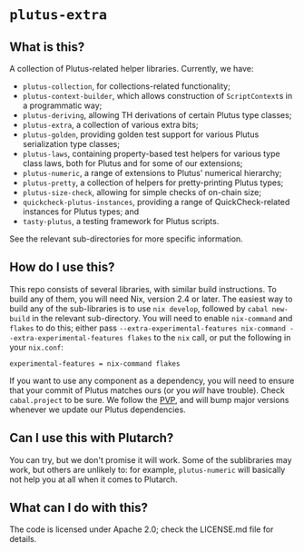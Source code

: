 # `plutus-extra`

## What is this?

A collection of Plutus-related helper libraries. Currently, we have:

* `plutus-collection`, for collections-related functionality;
* `plutus-context-builder`, which allows construction of `ScriptContext`s in a
  programmatic way;
* `plutus-deriving`, allowing TH derivations of certain Plutus type classes;
* `plutus-extra`, a collection of various extra bits;
* `plutus-golden`, providing golden test support for various Plutus
  serialization type classes;
* `plutus-laws`, containing property-based test helpers for various type class
  laws, both for Plutus and for some of our extensions;
* `plutus-numeric`, a range of extensions to Plutus' numerical hierarchy;
* `plutus-pretty`, a collection of helpers for pretty-printing Plutus types;
* `plutus-size-check`, allowing for simple checks of on-chain size;
* `quickcheck-plutus-instances`, providing a range of QuickCheck-related
  instances for Plutus types; and
* `tasty-plutus`, a testing framework for Plutus scripts.

See the relevant sub-directories for more specific information.

## How do I use this?

This repo consists of several libraries, with similar build instructions. To
build any of them, you will need Nix, version 2.4 or later. The easiest way to 
build any of the sub-libraries is to use `nix develop`, followed by 
`cabal new-build` in the relevant sub-directory. You will need to enable 
`nix-command` and `flakes` to do this; either pass 
`--extra-experimental-features nix-command --extra-experimental-features flakes`
to the `nix` call, or put the following in your `nix.conf`:

```
experimental-features = nix-command flakes
```

If you want to use any component as a dependency, you will need to ensure that
your commit of Plutus matches ours (or you _will_ have trouble). Check
`cabal.project` to be sure. We follow the [PVP](https://pvp.haskell.org), and
will bump major versions whenever we update our Plutus dependencies.

## Can I use this with Plutarch?

You can try, but we don't promise it will work. Some of the sublibraries may
work, but others are unlikely to: for example, `plutus-numeric` will basically
not help you at all when it comes to Plutarch.

## What can I do with this?

The code is licensed under Apache 2.0; check the LICENSE.md file for details.
